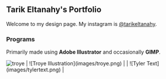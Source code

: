 ## Tarik Eltanahy's Portfolio

Welcome to my design page.
My instagram is [@tarikeltanahy](https://www.instagram.com/tarikeltanahy).

### Programs

Primarily made using **Adobe Illustrator** and occasionally **GIMP**.

<img src="troye.png" alt="troye" width="200"/>
| ![Troye Illustration](images/troye.png) |
| ![Tyler Text](images/tylertext.png) |

